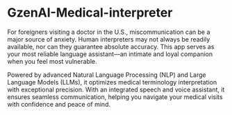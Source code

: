 # GzenAI-Medical-interpreter

For foreigners visiting a doctor in the U.S., miscommunication can be a major source of anxiety. Human interpreters may not always be readily available, nor can they guarantee absolute accuracy. This app serves as your most reliable language assistant—an intimate and loyal companion when you feel most vulnerable.

Powered by advanced Natural Language Processing (NLP) and Large Language Models (LLMs), it optimizes medical terminology interpretation with exceptional precision. With an integrated speech and voice assistant, it ensures seamless communication, helping you navigate your medical visits with confidence and peace of mind.
